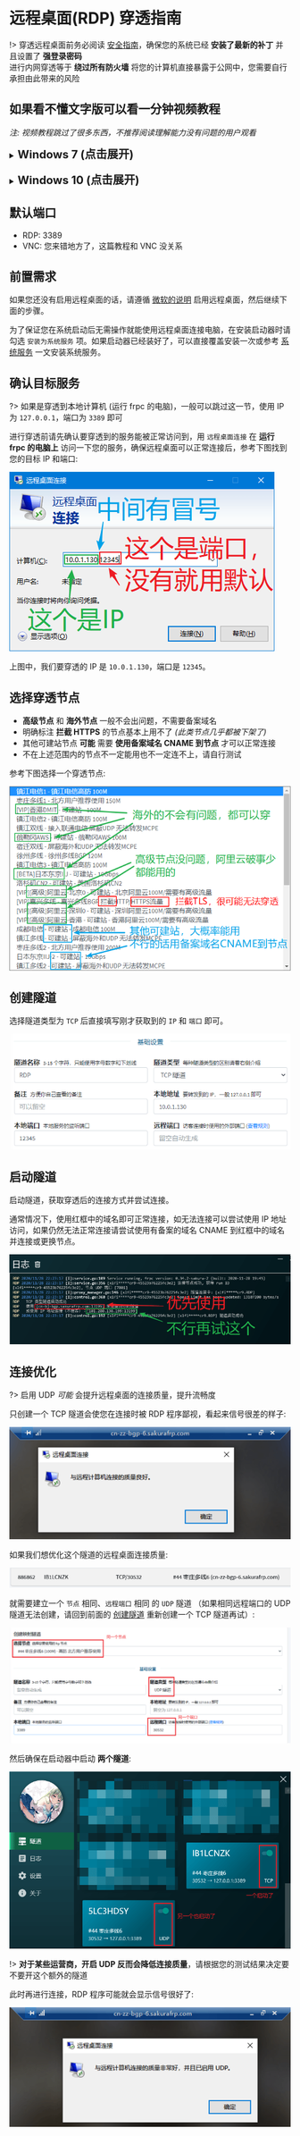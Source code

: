 # 远程桌面(RDP) 穿透指南

!> 穿透远程桌面前务必阅读 [安全指南](/bestpractice/security)，确保您的系统已经 **安装了最新的补丁** 并且设置了 **强登录密码**  
进行内网穿透等于 **绕过所有防火墙** 将您的计算机直接暴露于公网中，您需要自行承担由此带来的风险

## 如果看不懂文字版可以看一分钟视频教程

*注: 视频教程跳过了很多东西，不推荐阅读理解能力没有问题的用户观看*

<details>
<summary><b style="font-size: 20px">Windows 7 (点击展开)</b></summary>

[filename](_videos/rdp-win7.mp4 ':include :type=video')

</details>
<br>
<details>
<summary><b style="font-size: 20px">Windows 10 (点击展开)</b></summary>

[filename](_videos/rdp-win10.mp4 ':include :type=video')

</details>

## 默认端口

- RDP: 3389
- VNC: 您来错地方了，这篇教程和 VNC 没关系

## 前置需求

如果您还没有启用远程桌面的话，请遵循 [微软的说明](https://support.microsoft.com/zh-cn/windows/%E5%A6%82%E4%BD%95%E4%BD%BF%E7%94%A8%E8%BF%9C%E7%A8%8B%E6%A1%8C%E9%9D%A2-5fe128d5-8fb1-7a23-3b8a-41e636865e8c ':target=_blank') 启用远程桌面，然后继续下面的步骤。

为了保证您在系统启动后无需操作就能使用远程桌面连接电脑，在安装启动器时请勾选 `安装为系统服务` 项。如果启动器已经装好了，可以直接覆盖安装一次或参考 [系统服务](/launcher/service) 一文安装系统服务。

## 确认目标服务

?> 如果是穿透到本地计算机 (运行 frpc 的电脑)，一般可以跳过这一节，使用 IP 为 `127.0.0.1`，端口为 `3389` 即可

进行穿透前请先确认要穿透到的服务能被正常访问到，用 `远程桌面连接` 在 **运行 frpc 的电脑上** 访问一下您的服务，确保远程桌面可以正常连接后，参考下图找到您的目标 IP 和端口:

![](./_images/rdp-1.png)

上图中，我们要穿透的 IP 是 `10.0.1.130`，端口是 `12345`。

## 选择穿透节点

- **高级节点** 和 **海外节点** 一般不会出问题，不需要备案域名
- 明确标注 **拦截 HTTPS** 的节点基本上用不了 _(此类节点几乎都被下架了)_
- 其他可建站节点 **可能** 需要 **使用备案域名 CNAME 到节点** 才可以正常连接
- 不在上述范围内的节点不一定能用也不一定连不上，请自行测试

参考下图选择一个穿透节点:

![](./_images/rdp-2.png)

## 创建隧道

选择隧道类型为 `TCP` 后直接填写刚才获取到的 `IP` 和 `端口` 即可。

![](./_images/rdp-3.png)

## 启动隧道

启动隧道，获取穿透后的连接方式并尝试连接。

通常情况下，使用红框中的域名即可正常连接，如无法连接可以尝试使用 IP 地址访问，如果仍然无法正常连接请尝试使用有备案的域名 CNAME 到红框中的域名并连接或更换节点。

![](./_images/rdp-4.png)

## 连接优化

?> 启用 UDP *可能* 会提升远程桌面的连接质量，提升流畅度

只创建一个 TCP 隧道会使您在连接时被 RDP 程序鄙视，看起来信号很差的样子:

![](_images/rdp-conn-no-udp.png)

如果我们想优化这个隧道的远程桌面连接质量:

![](_images/rdp-tun-udp-old.png)

就需要建立一个 `节点` 相同、`远程端口` 相同 的 `UDP` 隧道 （如果相同远程端口的 UDP 隧道无法创建，请回到前面的 [创建隧道](#创建隧道) 重新创建一个 TCP 隧道再试）:

![](_images/rdp-tun-udp-new.png)

然后确保在启动器中启动 **两个隧道**:

![](_images/rdp-tun-udp-launcher.png)

!> **对于某些运营商，开启 UDP 反而会降低连接质量**，请根据您的测试结果决定要不要开这个额外的隧道

此时再进行连接，RDP 程序可能就会显示信号很好了:

![](_images/rdp-conn-udp.png)
